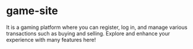 # game-site
It is a gaming platform where you can register, log in, and manage various transactions such as buying and selling. Explore and enhance your experience with many features here!
